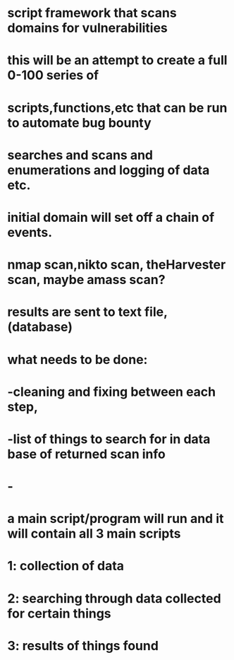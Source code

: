 # script framework that scans domains for vulnerabilities

#   this will be an attempt to create a full 0-100 series of
#   scripts,functions,etc that can be run to automate bug bounty
#   searches and scans and enumerations and logging of data etc.
#   initial domain will set off a chain of events.
#   nmap scan,nikto scan, theHarvester scan, maybe amass scan?
#   results are sent to text file,(database)
#
#
#
#
#
#
#   what needs to be done:
#   -cleaning and fixing between each step,
#   -list of things to search for in data base of returned scan info
#   -
#
#
#
#   a main script/program will run and it  will contain all 3 main scripts
#   1: collection of data
#   2: searching through data collected for certain things
#   3: results of things found
#
